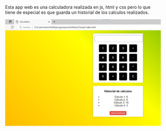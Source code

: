 Esta app web es una calculadora realizada en js, html y css pero lo que tiene de especial es que guarda un historial de los calculos realizados.


![Mi captura](Captura.jpg)
